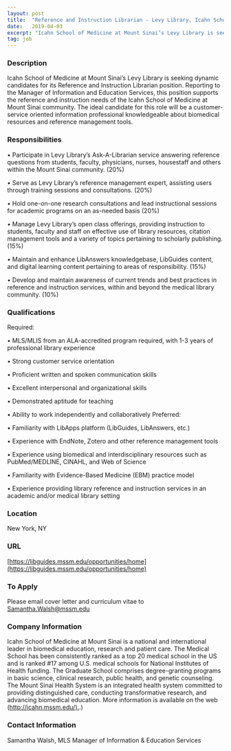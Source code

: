 ```yaml
---
layout: post
title:  "Reference and Instruction Librarian - Levy Library, Icahn School of Medicine at Mount Sinai"
date:   2019-04-03
excerpt: "Icahn School of Medicine at Mount Sinai’s Levy Library is seeking dynamic candidates for its Reference and Instruction Librarian position. Reporting to the Manager of Information and Education Services, this position supports the reference and instruction needs of the Icahn School of Medicine at Mount Sinai community. The ideal candidate..."
tag: job
---
```


### Description   

Icahn School of Medicine at Mount Sinai’s Levy Library is seeking dynamic candidates for its Reference and Instruction Librarian position. Reporting to the Manager of Information and Education Services, this position supports the reference and instruction needs of the Icahn School of Medicine at Mount Sinai community.  The ideal candidate for this role will be a customer-service oriented information professional knowledgeable about biomedical resources and reference management tools.


### Responsibilities   


• 	Participate in Levy Library’s Ask-A-Librarian service answering reference questions from students, faculty, physicians, nurses, housestaff and others within the Mount Sinai community. (20%)

• 	Serve as Levy Library’s reference management expert, assisting users through training sessions and consultations. (20%)

• 	Hold one-on-one research consultations and lead instructional sessions for academic programs on an as-needed basis (20%)

• 	Manage Levy Library’s open class offerings, providing instruction to students, faculty and staff on effective use of library resources, citation management tools and a variety of topics pertaining to scholarly publishing. (15%)

• 	Maintain and enhance LibAnswers knowledgebase, LibGuides content, and digital learning content pertaining to areas of responsibility. (15%)

• 	Develop and maintain awareness of current trends and best practices in reference and instruction services, within and beyond the medical library community. (10%) 



### Qualifications   

Required:

• 	MLS/MLIS from an ALA-accredited program required, with 1-3 years of professional library experience

• 	Strong customer service orientation

• 	Proficient written and spoken communication skills

• 	Excellent interpersonal and organizational skills

• 	Demonstrated aptitude for teaching

• 	Ability to work independently and collaboratively
Preferred:

• 	Familiarity with LibApps platform (LibGuides, LibAnswers, etc.)

• 	Experience with EndNote, Zotero and other reference management tools

• 	Experience using biomedical and interdisciplinary resources such as PubMed/MEDLINE, CINAHL, and Web of Science

• 	Familiarity with Evidence-Based Medicine (EBM) practice model

• 	Experience providing library reference and instruction services in an academic and/or medical library setting





### Location   

New York, NY


### URL   

[https://libguides.mssm.edu/opportunities/home](https://libguides.mssm.edu/opportunities/home)

### To Apply   

Please email cover letter and curriculum vitae to Samantha.Walsh@mssm.edu


### Company Information   

Icahn School of Medicine at Mount Sinai is a national and international leader in biomedical education, research and patient care. The Medical School has been consistently ranked as a top 20 medical school in the US and is ranked #17 among U.S. medical schools for National Institutes of Health funding. The Graduate School comprises degree-granting programs in basic science, clinical research, public health, and genetic counseling. The Mount Sinai Health System is an integrated health system committed to providing distinguished care, conducting transformative research, and advancing biomedical education. More information is available on the web ([http://icahn.mssm.edu/).](http://icahn.mssm.edu/).)


### Contact Information   

Samantha Walsh, MLS
Manager of Information & Education Services 

